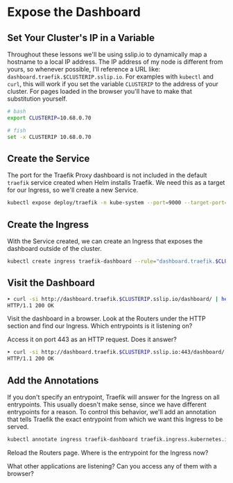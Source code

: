 # Expose the Dashboard

## Set Your Cluster's IP in a Variable

Throughout these lessons we'll be using sslip.io to dynamically map a hostname to a local IP address. The IP address of my node is different from yours, so whenever possible, I'll reference a URL like: `dashboard.traefik.$CLUSTERIP.sslip.io`. For examples with `kubectl` and `curl`, this will work if you set the variable `CLUSTERIP` to the address of your cluster. For pages loaded in the browser you'll have to make that substitution yourself.

```bash
# bash
export CLUSTERIP=10.68.0.70

# fish
set -x CLUSTERIP 10.68.0.70
```

## Create the Service

The port for the Traefik Proxy dashboard is not included in the default `traefik` service created when Helm installs Traefik. We need this as a target for our Ingress, so we'll create a new Service.

```bash
kubectl expose deploy/traefik -n kube-system --port=9000 --target-port=9000 --name=traefik-dashboard
```

## Create the Ingress

With the Service created, we can create an Ingress that exposes the dashboard outside of the cluster.

```bash
kubectl create ingress traefik-dashboard --rule="dashboard.traefik.$CLUSTERIP.sslip.io/*=traefik-dashboard:9000"
```

## Visit the Dashboard

```bash
➤ curl -si http://dashboard.traefik.$CLUSTERIP.sslip.io/dashboard/ | head -n 1
HTTP/1.1 200 OK
```

Visit the dashboard in a browser. Look at the Routers under the HTTP section and find our Ingress. Which entrypoints is it listening on?

Access it on port 443 as an HTTP request. Does it answer?

```bash
➤ curl -si http://dashboard.traefik.$CLUSTERIP.sslip.io:443/dashboard/
HTTP/1.1 200 OK
```

## Add the Annotations

If you don't specify an entrypoint, Traefik will answer for the Ingress on all entrypoints. This usually doesn't make sense, since we have different entrypoints for a reason. To control this behavior, we'll add an annotation that tells Traefik the exact entrypoint from which we want this Ingress to be served.

```bash
kubectl annotate ingress traefik-dashboard traefik.ingress.kubernetes.io/router.entrypoints=web
```

Reload the Routers page. Where is the entrypoint for the Ingress now?

What other applications are listening? Can you access any of them with a browser?
